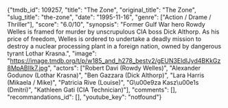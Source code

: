 {"tmdb_id": 109257, "title": "The Zone", "original_title": "The Zone", "slug_title": "the-zone", "date": "1995-11-16", "genre": ["Action / Drame / Thriller"], "score": "6.0/10", "synopsis": "Former Gulf War hero Rowdy Welles is framed for murder by unscrupulous CIA boss Dick Althorp. As his price of freedom, Welles is ordered to undertake a deadly mission to destroy a nuclear processing plant in a foreign nation, owned by dangerous tyrant Lothar Krasna.", "image": "https://image.tmdb.org/t/p/w185_and_h278_bestv2/gEUN3EldlJyd4BKkGz8MpABIIk7.jpg", "actors": ["Robert Davi (Rowdy Welles)", "Alexander Godunov (Lothar Krasna)", "Ben Gazzara (Dick Althorp)", "Lara Harris (Mikaela / Mike)", "Patricia Rive (Louise)", "G\u00e9za Kasz\u00e1s (Dmitri)", "Kathleen Gati (CIA Technician)"], "comments": [], "recommandations_id": [], "youtube_key": "notfound"}